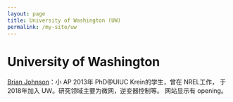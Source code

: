 ```yaml
---
layout: page
title: University of Washington (UW)
permalink: /my-site/uw
---
```

# University of Washington


[Brian Johnson](https://johnson.ece.uw.edu/index.html)：小 AP 2013年 PhD@UIUC Krein的学生，曾在 NREL工作，
于 2018年加入 UW。研究领域主要为微网，逆变器控制等。 网站显示有 opening。
